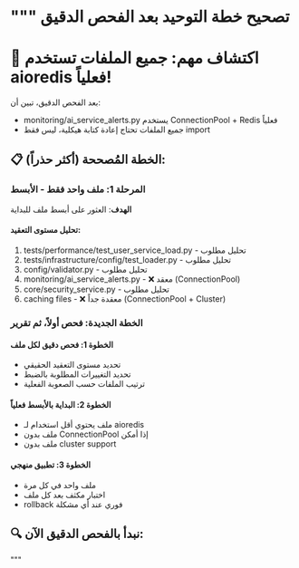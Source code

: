 """
تصحيح خطة التوحيد بعد الفحص الدقيق
=====================================

# 🚨 اكتشاف مهم: جميع الملفات تستخدم aioredis فعلياً!

بعد الفحص الدقيق، تبين أن:
- monitoring/ai_service_alerts.py يستخدم ConnectionPool + Redis فعلياً
- جميع الملفات تحتاج إعادة كتابة هيكلية، ليس فقط import

## 📋 الخطة المُصححة (أكثر حذراً):

### المرحلة 1: ملف واحد فقط - الأبسط
**الهدف**: العثور على أبسط ملف للبداية

#### تحليل مستوى التعقيد:
1. tests/performance/test_user_service_load.py - تحليل مطلوب
2. tests/infrastructure/config/test_loader.py - تحليل مطلوب  
3. config/validator.py - تحليل مطلوب
4. monitoring/ai_service_alerts.py - ❌ معقد (ConnectionPool)
5. core/security_service.py - تحليل مطلوب
6. caching files - ❌ معقدة جداً (ConnectionPool + Cluster)

### الخطة الجديدة: فحص أولاً، ثم تقرير

#### الخطوة 1: فحص دقيق لكل ملف
- تحديد مستوى التعقيد الحقيقي
- تحديد التغييرات المطلوبة بالضبط
- ترتيب الملفات حسب الصعوبة الفعلية

#### الخطوة 2: البداية بالأبسط فعلياً
- ملف يحتوي أقل استخدام لـ aioredis
- ملف بدون ConnectionPool إذا أمكن
- ملف بدون cluster support

#### الخطوة 3: تطبيق منهجي
- ملف واحد في كل مرة
- اختبار مكثف بعد كل ملف
- rollback فوري عند أي مشكلة

## 🔍 نبدأ بالفحص الدقيق الآن:
"""
